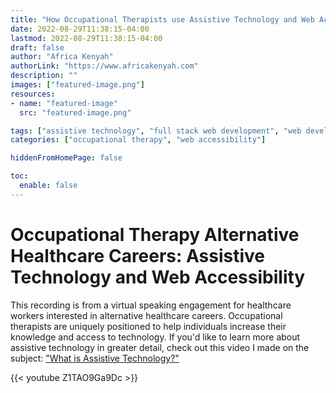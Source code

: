 ```yaml
---
title: "How Occupational Therapists use Assistive Technology and Web Accessibility"
date: 2022-08-29T11:38:15-04:00
lastmod: 2022-08-29T11:38:15-04:00
draft: false
author: "Africa Kenyah"
authorLink: "https://www.africakenyah.com"
description: ""
images: ["featured-image.png"]
resources:
- name: "featured-image"
  src: "featured-image.png"

tags: ["assistive technology", "full stack web development", "web development", "healthcare", "healthtech"]
categories: ["occupational therapy", "web accessibility"]

hiddenFromHomePage: false

toc:
  enable: false
---
```

# Occupational Therapy Alternative Healthcare Careers: Assistive Technology and Web Accessibility

This recording is from a virtual speaking engagement for healthcare workers interested in alternative healthcare careers. Occupational therapists are uniquely positioned to help individuals increase their knowledge and access to technology. If you'd like to learn more about assistive technology in greater detail, check out this video I made on the subject:  ["What is Assistive Technology?"](https://www.youtube.com/watch?v=S-npp6P6eMM&t=240s) 

{{< youtube Z1TAO9Ga9Dc >}}
